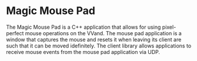 # Magic Mouse Pad
The Magic Mouse Pad is a C++ application that allows for using pixel-perfect mouse operations on the VVand. The mouse pad application is a window that captures the mouse and resets it when leaving its client are such that it can be moved idefinitely. The client library allows applications to receive mouse events from the mouse pad application via UDP.
